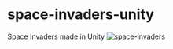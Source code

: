 # space-invaders-unity
Space Invaders made in Unity
![space-invaders](https://user-images.githubusercontent.com/91007334/185754622-52912856-0558-4965-9d4c-5b3a36ceee93.gif)

